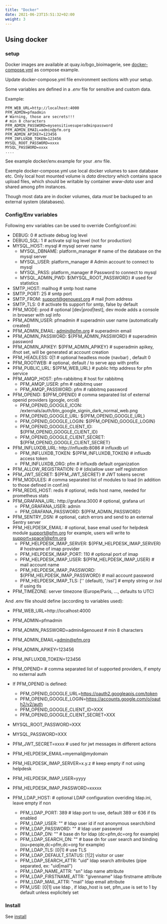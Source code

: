 ```yaml
---
title: "Docker"
date: 2021-06-23T15:51:32+02:00
weight: 3
---
```


## Using docker

### setup

Docker images are available at quay.io/bgo_bioimagerie,
see [docker-compose.yml](docker/docker-compose.yml) as compose example.

Update docker-compose.yml file environment sections with your setup.

Some variables are defined in a *.env* file for sensitive and custom data.

Example:

    PFM_WEB_URL=http://localhost:4000
    PFM_ADMIN=pfmadmin
    # Warning, those are secrets!!!
    # min 8 characters
    PFM_ADMIN_PASSWORD=mysensitivesuperadminpassword
    PFM_ADMIN_EMAIL=admin@pfm.org
    PFM_ADMIN_APIKEY=123456
    PFM_INFLUXDB_TOKEN=123456
    MYSQL_ROOT_PASSWORD=xxxx
    MYSQL_PASSWORD=xxxx
    ....

See example docker/env.example for your .env file.

Exemple docker-compose.yml use local docker volumes to save database etc.
Only local host mounted volume is *data* directory which contains space upload files,
which should be writable by container *www-data* user and shared among pfm
instances.

Though most data are in docker volumes, data *must* be backuped to an external system
(databases).

### Config/Env variables

Following env variables can be used to override Config/conf.ini:

* DEBUG: 0  # activate debug log level
* DEBUG_SQL: 1  # activate sql log level (not for production)
* MYSQL_HOST: mysql # mysql server name
  * MYSQL_DBNAME: platform_manager # name of the database on the mysql server
  * MYSQL_USER: platform_manager # Admin account to connect to mysql
  * MYSQL_PASS: platform_manager # Password to connect to mysql
  * MYSQL_ADMIN_PWD: ${MYSQL_ROOT_PASSWORD}  # used for statistics
* SMTP_HOST: mailhog  # smtp host name
* SMTP_PORT: 25  # smtp port
* SMTP_FROM: support@genouest.org  # mail *from* address
* SMTP_TLS: 0 # activate tls support for smtp, false by default
* PFM_MODE: prod  # optional [dev|*prod*|test], dev mode adds a console in browser with sql info
* PFM_ADMIN_USER: pfmadmin  # superadmin user name (automatically created)
* PFM_ADMIN_EMAIL: admin@pfm.org  # superadmin email
* PFM_ADMIN_PASSWORD: ${PFM_ADMIN_PASSWORD}  # superadmin password
* PFM_ADMIN_APIKEY: ${PFM_ADMIN_APIKEY}  # superadmin apikey, ifnot set, will be generated at account creation
* PFM_HEADLESS: 0|1 # optional headless mode (navbar) , default 0
* PFM_ROOTWEB:  # optional, default / to serve app with prefix
* PFM_PUBLIC_URL: ${PFM_WEB_URL}  # public http address for pfm service
* PFM_AMQP_HOST: pfm-rabbitmq  # host for rabbitmq
  * PFM_AMQP_USER: pfm  # rabbitmq user
  * PFM_AMQP_PASSWORD: pfm  # rabbitmq password
* PFM_OPENID: ${PFM_OPENID}  # comma separated list of external openid providers (google, orcid)
  * PFM_OPENID_GOOGLE_ICON: /externals/auth/btn_google_signin_dark_normal_web.png
  * PFM_OPENID_GOOGLE_URL: ${PFM_OPENID_GOOGLE_URL}
  * PFM_OPENID_GOOGLE_LOGIN: ${PFM_OPENID_GOOGLE_LOGIN}
  * PFM_OPENID_GOOGLE_CLIENT_ID: ${PFM_OPENID_GOOGLE_CLIENT_ID}
  * PFM_OPENID_GOOGLE_CLIENT_SECRET: ${PFM_OPENID_GOOGLE_CLIENT_SECRET}
* PFM_INFLUXDB_URL: http://influxdb:8086  # influxdb url
  * PFM_INFLUXDB_TOKEN: ${PFM_INFLUXDB_TOKEN}  # influxdb access token
  * PFM_INFLUXDB_ORG: pfm  # influxdb default organization
* PFM_ALLOW_REGISTRATION: 0  # (dis)allow user self registration
* PFM_JWT_SECRET: ${PFM_JWT_SECRET}  # JWT tokens secret
* PFM_MODULES:   # comma separated list of modules to load (in addition to those defined in conf.ini)
* PFM_REDIS_HOST: redis # optional, redis host name, needed for prometheus stats
* PFM_GRAFANA_URL: http://grafana:3000  # optional, grafana url
  * PFM_GRAFANA_USER: admin
  * PFM_GRAFANA_PASSWORD: ${PFM_ADMIN_PASSWORD}
* PFM_SENTRY_DSN: # optional, catch errors and send to an external Sentry server
* PFM_HELPDESK_EMAIL: # optional, base email used for helpdesk module  support@pfm.org for example, users will write to support+space1@pfm.org
  * PFM_HELPDESK_IMAP_SERVER: ${PFM_HELPDESK_IMAP_SERVER}  # hostname of imap provider
  * PFM_HELPDESK_IMAP_PORT: 110 # optional port of imap
  * PFM_HELPDESK_IMAP_USER: ${PFM_HELPDESK_IMAP_USER} # mail account name
  * PFM_HELPDESK_IMAP_PASSWORD: ${PFM_HELPDESK_IMAP_PASSWORD} # mail account password
  * PFM_HELPDESK_IMAP_TLS:  ['' (default), '/ssl']  # empty string or /ssl if using tls
* PFM_TIMEZONE: server timezone (Europe/Paris, ..., defaults to UTC)

And .env file should define (according to variables used):

* PFM_WEB_URL=http://localhost:4000
* PFM_ADMIN=pfmadmin
* PFM_ADMIN_PASSWORD=admin4genouest  # min 8 characters
* PFM_ADMIN_EMAIL=admin@pfm.org
* PFM_ADMIN_APIKEY=123456
* PFM_INFLUXDB_TOKEN=123456
* PFM_OPENID=  # comma separated list of supported providers, if empty no external auth
* If PFM_OPENID is defined:
  * PFM_OPENID_GOOGLE_URL=https://oauth2.googleapis.com/token
  * PFM_OPENID_GOOGLE_LOGIN=https://accounts.google.com/o/oauth2/v2/auth
  * PFM_OPENID_GOOGLE_CLIENT_ID=XXX
  * PFM_OPENID_GOOGLE_CLIENT_SECRET=XXX
* MYSQL_ROOT_PASSWORD=XXX
* MYSQL_PASSWORD=XXX
* PFM_JWT_SECRET=xxxx  # used for jwt messages in different actions
* PFM_HELPDESK_EMAIL=myemail@mydomain
* PFM_HELPDESK_IMAP_SERVER=x.y.z  # keep empty if not using helpdesk
* PFM_HELPDESK_IMAP_USER=yyyy
* PFM_HELPDESK_IMAP_PASSWORD=xxxxx

* PFM_LDAP_HOST: # optional LDAP configuration overiding ldap.ini, leave empty if non
  * PFM_LDAP_PORT: 389  # ldap port to use, default 389 or 636 if tls enabled
  * PFM_LDAP_USER: ""  # ldap user id if not anonymous search/bind
  * PFM_LDAP_PASSWORD: ""  # ldap user password
  * PFM_LDAP_DN: ""  # base dn for ldap (dc=pfm,dc=org for example)
  * PFM_LDAP_SEARCH_DN: ""  # base dn for user search and binding (ou=people,dc=pfm,dc=org for example)
  * PFM_LDAP_TLS: [0|1]  # use TLS
  * PFM_LDAP_DEFAULT_STATUS: [1|2] visitor or user
  * PFM_LDAP_SEARCH_ATTR: "uid" ldap search attributes (pipe separated, ex: "uid|mail")
  * PFM_LDAP_NAME_ATTR: "sn" ldap name attribute
  * PFM_LDAP_FIRSTNAME_ATTR: "givenname" ldap firstname attribute
  * PFM_LDAP_MAIL_ATTR: "mail" ldap email attribute
  * PFM_USE: [0|1] use ldap  , if ldap_host is set, pfm_use is set to 1 by default unless explicitely set

### Install

See [install](./upgrade)

